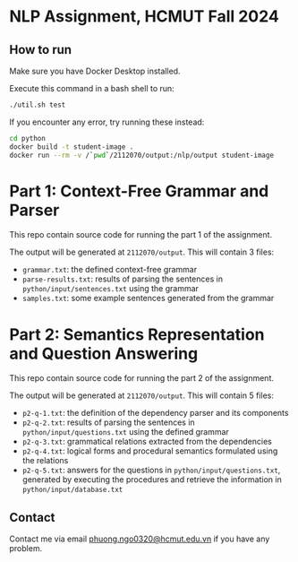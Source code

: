 # NLP Assignment, HCMUT Fall 2024

## How to run

Make sure you have Docker Desktop installed.

Execute this command in a bash shell to run:

```bash
./util.sh test
```

If you encounter any error, try running these instead:

```bash
cd python
docker build -t student-image .
docker run --rm -v /`pwd`/2112070/output:/nlp/output student-image
```

# Part 1: Context-Free Grammar and Parser

This repo contain source code for running the part 1 of the assignment.

The output will be generated at `2112070/output`. This will contain 3 files:

- `grammar.txt`: the defined context-free grammar
- `parse-results.txt`: results of parsing the sentences in `python/input/sentences.txt` using the grammar
- `samples.txt`: some example sentences generated from the grammar

# Part 2: Semantics Representation and Question Answering

This repo contain source code for running the part 2 of the assignment.

The output will be generated at `2112070/output`. This will contain 5 files:

- `p2-q-1.txt`: the definition of the dependency parser and its components
- `p2-q-2.txt`: results of parsing the sentences in `python/input/questions.txt` using the defined grammar
- `p2-q-3.txt`: grammatical relations extracted from the dependencies
- `p2-q-4.txt`: logical forms and procedural semantics formulated using the relations
- `p2-q-5.txt`: answers for the questions in `python/input/questions.txt`, generated by executing the procedures and retrieve the information in `python/input/database.txt`

## Contact

Contact me via email phuong.ngo0320@hcmut.edu.vn if you have any problem.
